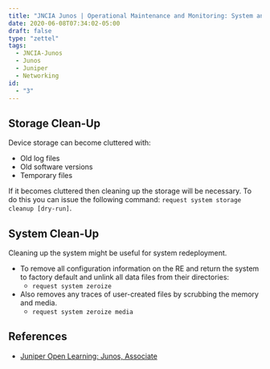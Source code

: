 ```yaml
---
title: "JNCIA Junos | Operational Maintenance and Monitoring: System and Storage Cleanup"
date: 2020-06-08T07:34:02-05:00
draft: false
type: "zettel"
tags:
  - JNCIA-Junos
  - Junos
  - Juniper
  - Networking
id:
  - "3"
---
```

## Storage Clean-Up

Device storage can become cluttered with:

  * Old log files
  * Old software versions
  * Temporary files

If it becomes cluttered then cleaning up the storage will be necessary. To do this you can issue the following command: `request system storage cleanup [dry-run]`. 

## System Clean-Up
Cleaning up the system might be useful for system redeployment. 
  
  * To remove all configuration information on the RE and return the system to factory default and unlink all data files from their directories:
    * `request system zeroize`
  * Also removes any traces of user-created files by scrubbing the memory and media.
    * `request system zeroize media`

## References
  * [Juniper Open Learning: Junos, Associate](https://cloud.contentraven.com/junosgenius/learningpath-detail/1004/3/0/1)